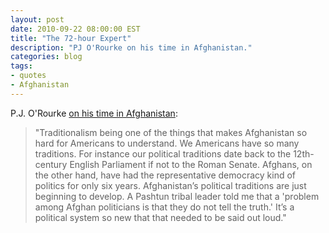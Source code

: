 ```yaml
---
layout: post
date: 2010-09-22 08:00:00 EST
title: "The 72-hour Expert"
description: "PJ O'Rourke on his time in Afghanistan."
categories: blog
tags:
- quotes
- Afghanistan
---
```


P.J. O'Rourke [on his time in Afghanistan](http://www.weeklystandard.com/print/articles/72-hour-expert):

>"Traditionalism being one of the things that makes Afghanistan so hard for Americans to understand. We Americans have so many traditions. For instance our political traditions date back to the 12th-century English Parliament if not to the Roman Senate. Afghans, on the other hand, have had the representative democracy kind of politics for only six years. Afghanistan’s political traditions are just beginning to develop. A Pashtun tribal leader told me that a 'problem among Afghan politicians is that they do not tell the truth.' It’s a political system so new that that needed to be said out loud."
